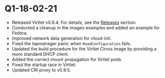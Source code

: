 # Q1-18-02-21

* Released Virtlet v0.9.4. For details, see the
  [Releases](https://github.com/Mirantis/virtlet/releases/tag/v0.9.4) section.
* Conducted a cleanup in the images examples and added an example for Fedora.
* Improved network data generation for cloud-init.
* Fixed the tapmanager panic when `ReadConfiguration` fails.
* Updated the build procedure for the Virtlet Cirros image by providing
  a more standard DHCP client.
* Added the correct mount propagation for Virtlet pods.
* Fixed the startup race in Virtlet.
* Updated CRI proxy to v0.9.5.

